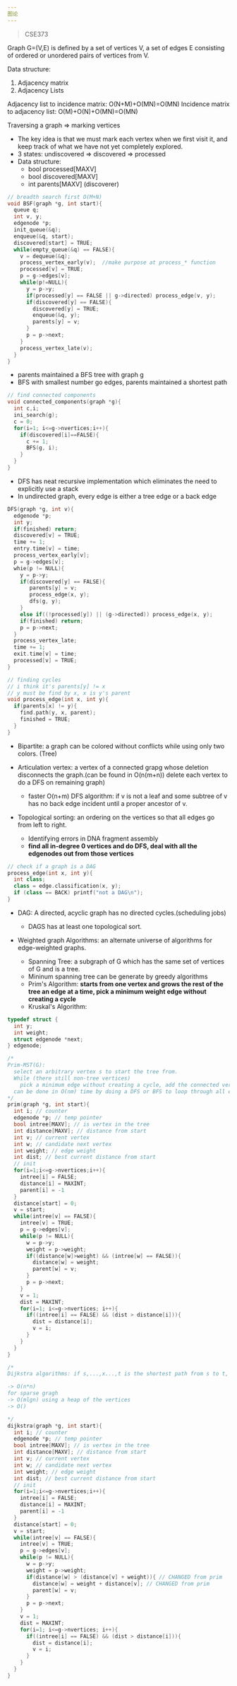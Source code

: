 ```yaml
---
图论
---
```


> CSE373

Graph G=(V,E) is defined by a set of vertices V, a set of edges E consisting of ordered or unordered pairs of vertices from V.

Data structure:
1. Adjacency matrix
2. Adjacency Lists

Adjacency list to incidence matrix: O(N+M)+O(MN)=O(MN)
Incidence matrix to adjacency list: O(M)+O(N)+O(MN)=O(MN)

Traversing a graph => marking vertices
* The key idea is that we must mark each vertex when we first visit it, and keep track of what we have not yet completely explored.
* 3 states: undiscovered => discovered => processed
* Data structure:
  - bool processed\[MAXV\]
  - bool discovered\[MAXV\]
  - int parents\[MAXV\] (discoverer)

```cpp
// breadth search first O(M+N)
void BSF(graph *g, int start){
  queue q;
  int v, y;
  edgenode *p;
  init_queue(&q);
  enqueue(&q, start);
  discovered[start] = TRUE;
  while(empty_queue(&q) == FALSE){
    v = dequeue(&q);
    process_vertex_early(v);  //make purpose at process_* function
    processed[v] = TRUE;
    p = g->edges[v];
    while(p!=NULL){
      y = p->y;
      if(processed[y] == FALSE || g->directed) process_edge(v, y);
      if(discovered[y] == FALSE){
        discovered[y] = TRUE;
        enqueue(&q, y);
        parents[y] = v;
      }
      p = p->next;
    }
    process_vertex_late(v);
  }
}
```

* parents maintained a BFS tree with graph g
* BFS with smallest number go edges, parents maintained a shortest path

```cpp
// find connected components
void connected_components(graph *g){
  int c,i;
  ini_search(g);
  c = 0;
  for(i=1; i<=g->nvertices;i++){
    if(discovered[i]==FALSE){
      c += 1;
      BFS(g, i);
    }
  }
}
```

* DFS has neat recursive implementation which eliminates the need to explicitly use a stack
* In undirected graph, every edge is either a tree edge or a back edge

```cpp
DFS(graph *g, int v){
  edgenode *p;
  int y;
  if(finished) return;
  discovered[v] = TRUE;
  time += 1;
  entry.time[v] = time;
  process_vertex_early[v];
  p = g->edges[v];
  whie(p != NULL){
    y = p->y;
    if(discovered[y] == FALSE){
       parents[y] = v;
       process_edge(x, y);
       dfs(g, y);
    }
    else if((!processed[y]) || (g->directed)) process_edge(x, y);
    if(finished) return;
    p = p->next;
  }
  process_vertex_late;
  time += 1;
  exit.time[v] = time;
  processed[v] = TRUE;
}
```

```cpp
// finding cycles
// i think it's parents[y] != x
// y must be find by x, x is y's parent
void process_edge(int x, int y){
  if(parents[x] != y){
    find.path(y, x, parent);
    finished = TRUE;
  }
}
```

* Bipartite: a graph can be colored without conflicts while using only two colors. (Tree)

* Articulation vertex: a vertex of a connected grapg whose deletion disconnects the graph.(can be found in O(n(m+n)) delete each vertex to do a DFS on remaining graph)
  - faster O(n+m) DFS algorithm: if v is not a leaf and some subtree of v has no back edge incident until a proper ancestor of v.


* Topological sorting: an ordering on the vertices so that all edges go from left to right.
  - Identifying errors in DNA fragment assembly
  - **find all in-degree 0 vertices and do DFS, deal with all the edgenodes out from those vertices**

```cpp
// check if a graph is a DAG
process_edge(int x, int y){
  int class;
  class = edge.classification(x, y);
  if (class == BACK) printf("not a DAG\n");
}
```

* DAG: A directed, acyclic graph has no directed cycles.(scheduling jobs)
  - DAGS has at least one topological sort.


* Weighted graph Algorithms: an alternate universe of algorithms for edge-weighted graphs.
  - Spanning Tree: a subgraph of G which has the same set of vertices of G and is a tree.
  - Mininum spanning tree can be generate by greedy algorithms
  - Prim's Algorithm: **starts from one vertex and grows the rest of the tree an edge at a time, pick a minimum weight edge without creating a cycle**
  - Kruskal's Algorithm:

```cpp
typedef struct {
  int y;
  int weight;
  struct edgenode *next;
} edgenode;
```

```cpp
/*
Prim-MST(G):
  select an arbitrary vertex s to start the tree from.
  While (there still non-tree vertices)
    pick a minimum edge without creating a cycle, add the connected vertices into tree
  can be done in O(nm) time by doing a DFS or BFS to loop through all edges.
*/
prim(graph *g, int start){
  int i; // counter
  edgenode *p; // temp pointer
  bool intree[MAXV]; // is vertex in the tree
  int distance[MAXV]; // distance from start
  int v; // current vertex
  int w; // candidate next vertex
  int weight; // edge weight
  int dist; // best current distance from start
  // init
  for(i=1;i<=g->nvertices;i++){
    intree[i] = FALSE;
    distance[i] = MAXINT;
    parent[i] = -1
  }
  distance[start] = 0;
  v = start;
  while(intree[v] == FALSE){
    intree[v] = TRUE;
    p = g->edges[v];
    while(p != NULL){
      w = p->y;
      weight = p->weight;
      if((distance[w]>weight) && (intree[w] == FALSE)){
        distance[w] = weight;
        parent[w] = v;
      }
      p = p->next;
    }
    v = 1;
    dist = MAXINT;
    for(i=1; i<=g->nvertices; i++){
      if((intree[i] == FALSE) && (dist > distance[i])){
        dist = distance[i];
        v = i;
      }
    }
  }
}
```

```cpp
/*
Dijkstra algorithms: if s,...,x...,t is the shortest path from s to t, it's better s,...,x is the shortest path from s to x

-> O(n*n)
for sparse gragh
-> O(mlgn) using a heap of the vertices 
-> O()

*/
dijkstra(graph *g, int start){
  int i; // counter
  edgenode *p; // temp pointer
  bool intree[MAXV]; // is vertex in the tree
  int distance[MAXV]; // distance from start
  int v; // current vertex
  int w; // candidate next vertex
  int weight; // edge weight
  int dist; // best current distance from start
  // init
  for(i=1;i<=g->nvertices;i++){
    intree[i] = FALSE;
    distance[i] = MAXINT;
    parent[i] = -1
  }
  distance[start] = 0;
  v = start;
  while(intree[v] == FALSE){
    intree[v] = TRUE;
    p = g->edges[v];
    while(p != NULL){
      w = p->y;
      weight = p->weight;
      if(distance[w] > (distance[v] + weight)){ // CHANGED from prim
        distance[w] = weight + distance[v]; // CHANGED from prim
        parent[w] = v;
      }
      p = p->next;
    }
    v = 1;
    dist = MAXINT;
    for(i=1; i<=g->nvertices; i++){
      if((intree[i] == FALSE) && (dist > distance[i])){
        dist = distance[i];
        v = i;
      }
    }
  }
}
```
